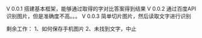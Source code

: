 V 0.0.1 搭建基本框架，能够通过取得的字对比答案得到结果
V 0.0.2 通过百度API识别图片，但是准确度不高。。。
V 0.0.3 简单切片图片，然后读取文字进行识别

剩余工作：
1、如何保存手机图片
2、未找到文字，中止
